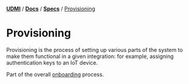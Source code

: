 [**UDMI**](../../) / [**Docs**](../) / [**Specs**](./) / [Provisioning](#)

# Provisioning

Provisioning is the process of setting up various parts of the system to make them
functional in a given integration: for example, assigning authentication keys to
an IoT device.

Part of the overall [onboarding](onboarding.md) process.
